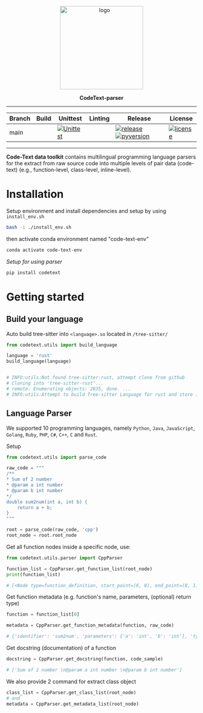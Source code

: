 <div align="center">

<p align="center">
  <img src="https://avatars.githubusercontent.com/u/115590550?s=200&v=4" width="220px" alt="logo">
</p>

**CodeText-parser**
______________________________________________________________________


<!-- Badge start -->
| Branch 	| Build 	| Unittest 	| Linting 	| Release 	| License 	|
|--------	|-------	|----------	|---------	|---------	|---------	|
| main   	|       	| [![Unittest](https://github.com/AI4Code-Research/CodeText-parser/actions/workflows/unittest.yml/badge.svg)](https://github.com/AI4Code-Research/CodeText-parser/actions/workflows/unittest.yml) |       	| [![release](https://img.shields.io/pypi/v/codetext)](https://pypi.org/project/codetext/) [![pyversion](https://img.shields.io/pypi/pyversions/codetext)](https://pypi.org/project/codetext/)| [![license](https://img.shields.io/github/license/AI4Code-Research/CodeText-parser)](https://github.com/AI4Code-Research/CodeText-parser/blob/main/LICENSES.txt) |
<!-- Badge end -->
</div>

______________________________________________________________________

**Code-Text data toolkit** contains multilingual programming language parsers for the extract from raw source code into multiple levels of pair data (code-text) (e.g., function-level, class-level, inline-level). 

# Installation
Setup environment and install dependencies and setup by using `install_env.sh`
```bash
bash -i ./install_env.sh
```
then activate conda environment named "code-text-env"
```bash
conda activate code-text-env
```

*Setup for using parser*
```bash
pip install codetext
```

# Getting started

## Build your language
Auto build tree-sitter into `<language>.so` located in `/tree-sitter/`
```python
from codetext.utils import build_language

language = 'rust'
build_language(language)


# INFO:utils:Not found tree-sitter-rust, attempt clone from github
# Cloning into 'tree-sitter-rust'...
# remote: Enumerating objects: 2835, done. ...
# INFO:utils:Attempt to build Tree-sitter Language for rust and store in .../tree-sitter/rust.so
```

## Language Parser
We supported 10 programming languages, namely `Python`, `Java`, `JavaScript`, `Golang`, `Ruby`, `PHP`, `C#`, `C++`, `C` and `Rust`.

Setup
```python
from codetext.utils import parse_code

raw_code = """
/**
* Sum of 2 number
* @param a int number
* @param b int number
*/
double sum2num(int a, int b) {
    return a + b;
}
"""

root = parse_code(raw_code, 'cpp')
root_node = root.root_node
```

Get all function nodes inside a specific node, use:
```python
from codetext.utils.parser import CppParser

function_list = CppParser.get_function_list(root_node)
print(function_list)

# [<Node type=function_definition, start_point=(6, 0), end_point=(8, 1)>]

```

Get function metadata (e.g. function's name, parameters, (optional) return type)
```python
function = function_list[0]

metadata = CppParser.get_function_metadata(function, raw_code)

# {'identifier': 'sum2num', 'parameters': {'a': 'int', 'b': 'int'}, 'type': 'double'}
```
Get docstring (documentation) of a function
```python
docstring = CppParser.get_docstring(function, code_sample)

# ['Sum of 2 number \n@param a int number \n@param b int number']
```

We also provide 2 command for extract class object
```python
class_list = CppParser.get_class_list(root_node)
# and
metadata = CppParser.get_metadata_list(root_node)
```
